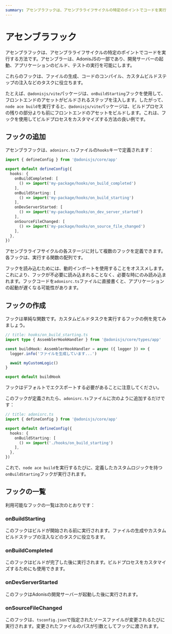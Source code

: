 ```yaml
---
summary: アセンブラフックは、アセンブラライフサイクルの特定のポイントでコードを実行する方法です。
---
```


# アセンブラフック

アセンブラフックは、アセンブラライフサイクルの特定のポイントでコードを実行する方法です。アセンブラーは、AdonisJSの一部であり、開発サーバーの起動、アプリケーションのビルド、テストの実行を可能にします。

これらのフックは、ファイルの生成、コードのコンパイル、カスタムビルドステップの注入などのタスクに役立ちます。

たとえば、`@adonisjs/vite`パッケージは、`onBuildStarting`フックを使用して、フロントエンドのアセットがビルドされるステップを注入します。したがって、`node ace build`を実行すると、`@adonisjs/vite`パッケージは、ビルドプロセスの残りの部分よりも前にフロントエンドのアセットをビルドします。これは、フックを使用してビルドプロセスをカスタマイズする方法の良い例です。

## フックの追加

アセンブラフックは、`adonisrc.ts`ファイルの`hooks`キーで定義されます：

```ts
import { defineConfig } from '@adonisjs/core/app'

export default defineConfig({
  hooks: {
    onBuildCompleted: [
      () => import('my-package/hooks/on_build_completed')
    ],
    onBuildStarting: [
      () => import('my-package/hooks/on_build_starting')
    ],
    onDevServerStarted: [
      () => import('my-package/hooks/on_dev_server_started')
    ],
    onSourceFileChanged: [
      () => import('my-package/hooks/on_source_file_changed')
    ],
  },
})
```

アセンブラライフサイクルの各ステージに対して複数のフックを定義できます。各フックは、実行する関数の配列です。

フックを読み込むためには、動的インポートを使用することをオススメします。これにより、フックが不必要に読み込まれることなく、必要な時にのみ読み込まれます。フックコードを`adonisrc.ts`ファイルに直接書くと、アプリケーションの起動が遅くなる可能性があります。

## フックの作成

フックは単純な関数です。カスタムビルドタスクを実行するフックの例を見てみましょう。

```ts
// title: hooks/on_build_starting.ts
import type { AssemblerHookHandler } from '@adonisjs/core/types/app'

const buildHook: AssemblerHookHandler = async ({ logger }) => {
  logger.info('ファイルを生成しています...')

  await myCustomLogic()
}

export default buildHook
```

フックはデフォルトでエクスポートする必要があることに注意してください。

このフックが定義されたら、`adonisrc.ts`ファイルに次のように追加するだけです：

```ts
// title: adonisrc.ts
import { defineConfig } from '@adonisjs/core/app'

export default defineConfig({
  hooks: {
    onBuildStarting: [
      () => import('./hooks/on_build_starting')
    ],
  },
})
```

これで、`node ace build`を実行するたびに、定義したカスタムロジックを持つ`onBuildStarting`フックが実行されます。

## フックの一覧

利用可能なフックの一覧は次のとおりです：

### onBuildStarting

このフックはビルドが開始される前に実行されます。ファイルの生成やカスタムビルドステップの注入などのタスクに役立ちます。

### onBuildCompleted

このフックはビルドが完了した後に実行されます。ビルドプロセスをカスタマイズするためにも使用できます。

### onDevServerStarted

このフックはAdonisの開発サーバーが起動した後に実行されます。

### onSourceFileChanged

このフックは、`tsconfig.json`で指定されたソースファイルが変更されるたびに実行されます。変更されたファイルのパスが引数としてフックに渡されます。
